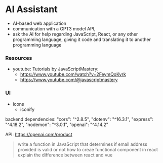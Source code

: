 # AI Assistant

- AI-based web application
- communication with a GPT3 model API,
- ask the AI for help regarding JavaScript, React, or any other programming language, giving it code and translating it to another programming language

### Resources

- youtube: Tutorials by JavaScriptMastery:
  - https://www.youtube.com/watch?v=2FeymQoKvrk
  - https://www.youtube.com/@javascriptmastery

### UI

- icons
  - iconify

backend dependencies:
"cors": "^2.8.5",
"dotenv": "^16.3.1",
"express": "^4.18.2",
"nodemon": "^3.0.1",
"openai": "^4.14.2"

API:
https://openai.com/product

> write a function in JavaScript that determines if email address provided is valid or not
> how to creae functional component in react
> explain the difference between react and vue
